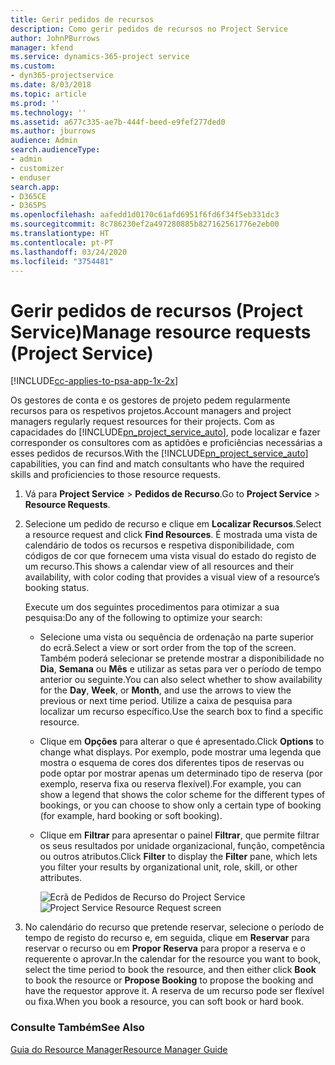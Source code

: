 ```yaml
---
title: Gerir pedidos de recursos
description: Como gerir pedidos de recursos no Project Service
author: JohnPBurrows
manager: kfend
ms.service: dynamics-365-project service
ms.custom:
- dyn365-projectservice
ms.date: 8/03/2018
ms.topic: article
ms.prod: ''
ms.technology: ''
ms.assetid: a677c335-ae7b-444f-beed-e9fef277ded0
ms.author: jburrows
audience: Admin
search.audienceType:
- admin
- customizer
- enduser
search.app:
- D365CE
- D365PS
ms.openlocfilehash: aafedd1d0170c61afd6951f6fd6f34f5eb331dc3
ms.sourcegitcommit: 8c786230ef2a497280885b827162561776e2eb00
ms.translationtype: HT
ms.contentlocale: pt-PT
ms.lasthandoff: 03/24/2020
ms.locfileid: "3754481"
---
```

# <a name="manage-resource-requests-project-service"></a><span data-ttu-id="8395b-103">Gerir pedidos de recursos (Project Service)</span><span class="sxs-lookup"><span data-stu-id="8395b-103">Manage resource requests (Project Service)</span></span>

[!INCLUDE[cc-applies-to-psa-app-1x-2x](../includes/cc-applies-to-psa-app-1x-2x.md)]

<span data-ttu-id="8395b-104">Os gestores de conta e os gestores de projeto pedem regularmente recursos para os respetivos projetos.</span><span class="sxs-lookup"><span data-stu-id="8395b-104">Account managers and project managers regularly request resources for their projects.</span></span> <span data-ttu-id="8395b-105">Com as capacidades do [!INCLUDE[pn_project_service_auto](../includes/pn-project-service-auto.md)], pode localizar e fazer corresponder os consultores com as aptidões e proficiências necessárias a esses pedidos de recursos.</span><span class="sxs-lookup"><span data-stu-id="8395b-105">With the [!INCLUDE[pn_project_service_auto](../includes/pn-project-service-auto.md)] capabilities, you can find and match consultants who have the required skills and proficiencies to those resource requests.</span></span>  
  
1. <span data-ttu-id="8395b-106">Vá para **Project Service** > **Pedidos de Recurso**.</span><span class="sxs-lookup"><span data-stu-id="8395b-106">Go to **Project Service** > **Resource Requests**.</span></span>  
  
2. <span data-ttu-id="8395b-107">Selecione um pedido de recurso e clique em **Localizar Recursos**.</span><span class="sxs-lookup"><span data-stu-id="8395b-107">Select a resource request and click **Find Resources**.</span></span> <span data-ttu-id="8395b-108">É mostrada uma vista de calendário de todos os recursos e respetiva disponibilidade, com códigos de cor que fornecem uma vista visual do estado do registo de um recurso.</span><span class="sxs-lookup"><span data-stu-id="8395b-108">This shows a calendar view of all resources and their availability, with color coding that provides a visual view of a resource’s booking status.</span></span>  
  
    <span data-ttu-id="8395b-109">Execute um dos seguintes procedimentos para otimizar a sua pesquisa:</span><span class="sxs-lookup"><span data-stu-id="8395b-109">Do any of the following to optimize your search:</span></span>  
  
   -   <span data-ttu-id="8395b-110">Selecione uma vista ou sequência de ordenação na parte superior do ecrã.</span><span class="sxs-lookup"><span data-stu-id="8395b-110">Select a view or sort order from the top of the screen.</span></span> <span data-ttu-id="8395b-111">Também poderá selecionar se pretende mostrar a disponibilidade no **Dia**, **Semana** ou **Mês** e utilizar as setas para ver o período de tempo anterior ou seguinte.</span><span class="sxs-lookup"><span data-stu-id="8395b-111">You can also select whether to show availability for the **Day**, **Week**, or **Month**, and use the arrows to view the previous or next time period.</span></span> <span data-ttu-id="8395b-112">Utilize a caixa de pesquisa para localizar um recurso específico.</span><span class="sxs-lookup"><span data-stu-id="8395b-112">Use the search box to find a specific resource.</span></span>  
  
   -   <span data-ttu-id="8395b-113">Clique em **Opções** para alterar o que é apresentado.</span><span class="sxs-lookup"><span data-stu-id="8395b-113">Click **Options** to change what displays.</span></span> <span data-ttu-id="8395b-114">Por exemplo, pode mostrar uma legenda que mostra o esquema de cores dos diferentes tipos de reservas ou pode optar por mostrar apenas um determinado tipo de reserva (por exemplo, reserva fixa ou reserva flexível).</span><span class="sxs-lookup"><span data-stu-id="8395b-114">For example, you can show a legend that shows the color scheme for the different types of bookings, or you can choose to show only a certain type of booking (for example, hard booking or soft booking).</span></span>  
  
   -   <span data-ttu-id="8395b-115">Clique em **Filtrar** para apresentar o painel **Filtrar**, que permite filtrar os seus resultados por unidade organizacional, função, competência ou outros atributos.</span><span class="sxs-lookup"><span data-stu-id="8395b-115">Click **Filter** to display the **Filter** pane, which lets you filter your results by organizational unit, role, skill, or other attributes.</span></span>  
  
       <span data-ttu-id="8395b-116">![Ecrã de Pedidos de Recurso do Project Service](../project-service/media/project-service-resource-request-screen.png "Ecrã de Pedidos de Recurso do Project Service")</span><span class="sxs-lookup"><span data-stu-id="8395b-116">![Project Service Resource Request screen](../project-service/media/project-service-resource-request-screen.png "Project Service Resource Request screen")</span></span>  
  
3. <span data-ttu-id="8395b-117">No calendário do recurso que pretende reservar, selecione o período de tempo de registo do recurso e, em seguida, clique em **Reservar** para reservar o recurso ou em **Propor Reserva** para propor a reserva e o requerente o aprovar.</span><span class="sxs-lookup"><span data-stu-id="8395b-117">In the calendar for the resource you want to book, select the time period to book the resource, and then either click **Book** to book the resource or **Propose Booking** to propose the booking and have the requestor approve it.</span></span> <span data-ttu-id="8395b-118">A reserva de um recurso pode ser flexível ou fixa.</span><span class="sxs-lookup"><span data-stu-id="8395b-118">When you book a resource, you can soft book or hard book.</span></span>  
  
### <a name="see-also"></a><span data-ttu-id="8395b-119">Consulte Também</span><span class="sxs-lookup"><span data-stu-id="8395b-119">See Also</span></span>  
 [<span data-ttu-id="8395b-120">Guia do Resource Manager</span><span class="sxs-lookup"><span data-stu-id="8395b-120">Resource Manager Guide</span></span>](../project-service/resource-manager-guide.md)
